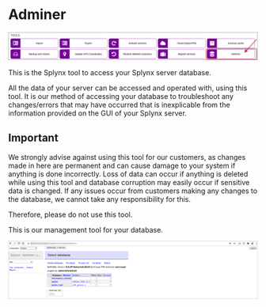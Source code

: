 Adminer
============

![icon](icon.png)

This is the Splynx tool to access your Splynx server database.

All the data of your server can be accessed and operated with, using this tool. It is our method of accessing your database to troubleshoot any changes/errors that may have occurred that is inexplicable from the information provided on the GUI of your Splynx server.

## Important

We strongly advise against using this tool for our customers, as changes made in here are permanent and can cause damage to your system if anything is done incorrectly. Loss of data can occur if anything is deleted while using this tool and database corruption may easily occur if sensitive data is changed. If any issues occur from customers making any changes to the database, we cannot take any responsibility for this.

Therefore, please do not use this tool.

This is our management tool for your database.

![Adminer](adminer.png)
